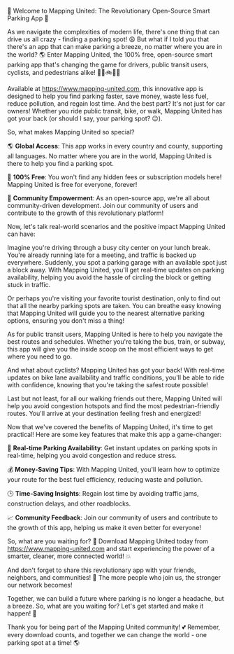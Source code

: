 🚀 Welcome to Mapping United: The Revolutionary Open-Source Smart Parking App 🚀

As we navigate the complexities of modern life, there's one thing that can drive us all crazy - finding a parking spot! 😩 But what if I told you that there's an app that can make parking a breeze, no matter where you are in the world? 🌎 Enter Mapping United, the 100% free, open-source smart parking app that's changing the game for drivers, public transit users, cyclists, and pedestrians alike! 🚗🚌🚲🏃‍♂️

Available at https://www.mapping-united.com, this innovative app is designed to help you find parking faster, save money, waste less fuel, reduce pollution, and regain lost time. And the best part? It's not just for car owners! Whether you ride public transit, bike, or walk, Mapping United has got your back (or should I say, your parking spot? 😉).

So, what makes Mapping United so special?

🌎 **Global Access**: This app works in every country and county, supporting all languages. No matter where you are in the world, Mapping United is there to help you find a parking spot.

💸 **100% Free**: You won't find any hidden fees or subscription models here! Mapping United is free for everyone, forever!

🌈 **Community Empowerment**: As an open-source app, we're all about community-driven development. Join our community of users and contribute to the growth of this revolutionary platform!

Now, let's talk real-world scenarios and the positive impact Mapping United can have:

Imagine you're driving through a busy city center on your lunch break. You're already running late for a meeting, and traffic is backed up everywhere. Suddenly, you spot a parking garage with an available spot just a block away. With Mapping United, you'll get real-time updates on parking availability, helping you avoid the hassle of circling the block or getting stuck in traffic.

Or perhaps you're visiting your favorite tourist destination, only to find out that all the nearby parking spots are taken. You can breathe easy knowing that Mapping United will guide you to the nearest alternative parking options, ensuring you don't miss a thing!

As for public transit users, Mapping United is here to help you navigate the best routes and schedules. Whether you're taking the bus, train, or subway, this app will give you the inside scoop on the most efficient ways to get where you need to go.

And what about cyclists? Mapping United has got your back! With real-time updates on bike lane availability and traffic conditions, you'll be able to ride with confidence, knowing that you're taking the safest route possible!

Last but not least, for all our walking friends out there, Mapping United will help you avoid congestion hotspots and find the most pedestrian-friendly routes. You'll arrive at your destination feeling fresh and energized!

Now that we've covered the benefits of Mapping United, it's time to get practical! Here are some key features that make this app a game-changer:

📍 **Real-time Parking Availability**: Get instant updates on parking spots in real-time, helping you avoid congestion and reduce stress.

💰 **Money-Saving Tips**: With Mapping United, you'll learn how to optimize your route for the best fuel efficiency, reducing waste and pollution.

🕒 **Time-Saving Insights**: Regain lost time by avoiding traffic jams, construction delays, and other roadblocks.

📈 **Community Feedback**: Join our community of users and contribute to the growth of this app, helping us make it even better for everyone!

So, what are you waiting for? 🤔 Download Mapping United today from https://www.mapping-united.com and start experiencing the power of a smarter, cleaner, more connected world! 💥

And don't forget to share this revolutionary app with your friends, neighbors, and communities! 💬 The more people who join us, the stronger our network becomes!

Together, we can build a future where parking is no longer a headache, but a breeze. So, what are you waiting for? Let's get started and make it happen! 🚀

Thank you for being part of the Mapping United community! 💕 Remember, every download counts, and together we can change the world - one parking spot at a time! 🌎